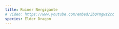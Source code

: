 ```yaml
---
title: Ruiner Nergigante
# video: https://www.youtube.com/embed/ZbQPmgwzZcc
species: Elder Dragon
---
```

